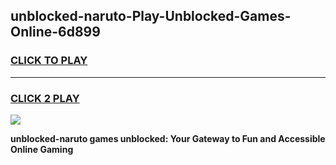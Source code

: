
## unblocked-naruto-Play-Unblocked-Games-Online-6d899
<h3>
<a href="https://premium76.site?title=unblocked-naruto&ref=25A">CLICK TO PLAY</a></h3>
<hr>

<h3>
<a href="https://premium76.site?title=unblocked-naruto&ref=25A">CLICK 2 PLAY</a>
  
</h3>

<a href="https://premium76.site?title=unblocked-naruto&ref=25A"><img src="https://clearcache.store/games.png"></a>


**unblocked-naruto games unblocked: Your Gateway to Fun and Accessible Online Gaming**
